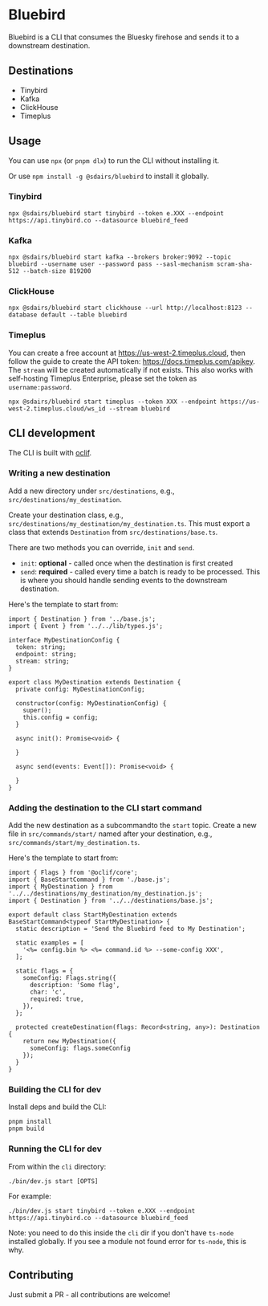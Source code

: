 # Bluebird

Bluebird is a CLI that consumes the Bluesky firehose and sends it to a downstream destination.

## Destinations

- Tinybird
- Kafka
- ClickHouse
- Timeplus

## Usage

You can use `npx` (or `pnpm dlx`) to run the CLI without installing it.

Or use `npm install -g @sdairs/bluebird` to install it globally.

### Tinybird

```
npx @sdairs/bluebird start tinybird --token e.XXX --endpoint https://api.tinybird.co --datasource bluebird_feed
```

### Kafka

```
npx @sdairs/bluebird start kafka --brokers broker:9092 --topic bluebird --username user --password pass --sasl-mechanism scram-sha-512 --batch-size 819200
```

### ClickHouse

```
npx @sdairs/bluebird start clickhouse --url http://localhost:8123 --database default --table bluebird
```

### Timeplus

You can create a free account at https://us-west-2.timeplus.cloud, then follow the guide to create the API token: https://docs.timeplus.com/apikey. The `stream` will be created automatically if not exists. This also works with self-hosting Timeplus Enterprise, please set the token as `username:password`.

```
npx @sdairs/bluebird start timeplus --token XXX --endpoint https://us-west-2.timeplus.cloud/ws_id --stream bluebird
```

## CLI development

The CLI is built with [oclif](https://oclif.io).

### Writing a new destination

Add a new directory under `src/destinations`, e.g., `src/destinations/my_destination`.

Create your destination class, e.g., `src/destinations/my_destination/my_destination.ts`. This must export a class that extends `Destination` from `src/destinations/base.ts`.

There are two methods you can override, `init` and `send`.

- `init`: **optional** - called once when the destination is first created
- `send`: **required** - called every time a batch is ready to be processed. This is where you should handle sending events to the downstream destination.


Here's the template to start from:

```
import { Destination } from '../base.js';
import { Event } from '../../lib/types.js';

interface MyDestinationConfig {
  token: string;
  endpoint: string;
  stream: string;
}

export class MyDestination extends Destination {
  private config: MyDestinationConfig;

  constructor(config: MyDestinationConfig) {
    super();
    this.config = config;
  }

  async init(): Promise<void> {

  }

  async send(events: Event[]): Promise<void> {

  }
}
```

### Adding the destination to the CLI start command

Add the new destination as a subcommandto the `start` topic. Create a new file in `src/commands/start/` named after your destination, e.g., `src/commands/start/my_destination.ts`.

Here's the template to start from:

```
import { Flags } from '@oclif/core';
import { BaseStartCommand } from './base.js';
import { MyDestination } from '../../destinations/my_destination/my_destination.js';
import { Destination } from '../../destinations/base.js';

export default class StartMyDestination extends BaseStartCommand<typeof StartMyDestination> {
  static description = 'Send the Bluebird feed to My Destination';

  static examples = [
    '<%= config.bin %> <%= command.id %> --some-config XXX',
  ];

  static flags = {
    someConfig: Flags.string({
      description: 'Some flag',
      char: 'c',
      required: true,
    }),
  };

  protected createDestination(flags: Record<string, any>): Destination {
    return new MyDestination({
      someConfig: flags.someConfig
    });
  }
}
```

### Building the CLI for dev

Install deps and build the CLI:

```
pnpm install
pnpm build
```

### Running the CLI for dev

From within the `cli` directory:

```
./bin/dev.js start [OPTS]
```

For example:

```
./bin/dev.js start tinybird --token e.XXX --endpoint https://api.tinybird.co --datasource bluebird_feed
```

Note: you need to do this inside the `cli` dir if you don't have `ts-node` installed globally. If you see a module not found error for `ts-node`, this is why.

## Contributing

Just submit a PR - all contributions are welcome!
